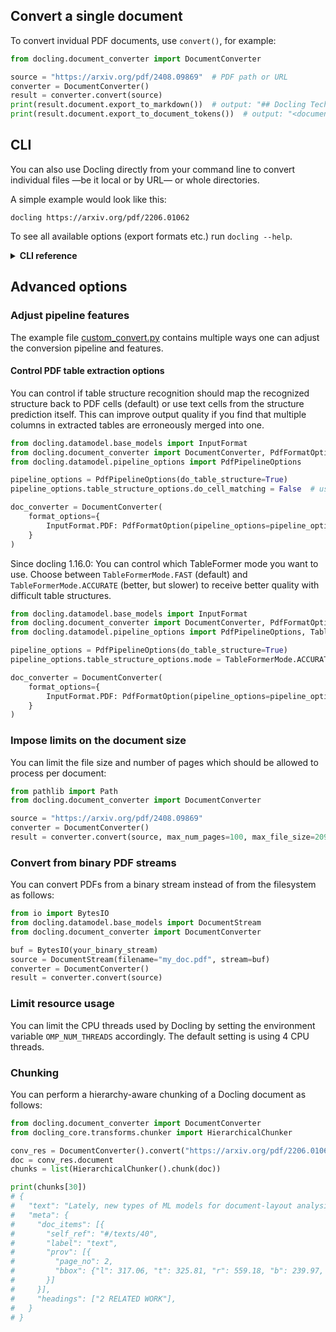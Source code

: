 ## Convert a single document

To convert invidual PDF documents, use `convert()`, for example:

```python
from docling.document_converter import DocumentConverter

source = "https://arxiv.org/pdf/2408.09869"  # PDF path or URL
converter = DocumentConverter()
result = converter.convert(source)
print(result.document.export_to_markdown())  # output: "## Docling Technical Report[...]"
print(result.document.export_to_document_tokens())  # output: "<document><title><page_1><loc_20>..."
```

## CLI

You can also use Docling directly from your command line to convert individual files —be it local or by URL— or whole directories.

A simple example would look like this:
```console
docling https://arxiv.org/pdf/2206.01062
```

To see all available options (export formats etc.) run `docling --help`.

<details>
  <summary><b>CLI reference</b></summary>

  Here are the available options as of this writing (for an up-to-date listing, run `docling --help`):

  ```console
  $ docling --help

 Usage: docling [OPTIONS] source                                                                      
                                                                                                      
╭─ Arguments ───────────────────────────────────────────────────────────────────────────────────────────────────────────────╮
│ *    input_sources      source  PDF files to convert. Can be local file / directory paths or URL. [default: None]         │
│                                 [required]                                                                                │
╰───────────────────────────────────────────────────────────────────────────────────────────────────────────────────────────╯
╭─ Options ─────────────────────────────────────────────────────────────────────────────────────────────────────────────────╮
│ --from                                     [docx|pptx|html|image|pdf]         Specify input formats to convert from.      │
│                                                                               Defaults to all formats.                    │
│                                                                               [default: None]                             │
│ --to                                       [md|json|text|doctags]             Specify output formats. Defaults to         │
│                                                                               Markdown.                                   │
│                                                                               [default: None]                             │
│ --ocr               --no-ocr                                                  If enabled, the bitmap content will be      │
│                                                                               processed using OCR.                        │
│                                                                               [default: ocr]                              │
│ --ocr-engine                               [easyocr|tesseract_cli|tesseract]  The OCR engine to use. [default: easyocr]   │
│ --abort-on-error    --no-abort-on-error                                       If enabled, the bitmap content will be      │
│                                                                               processed using OCR.                        │
│                                                                               [default: no-abort-on-error]                │
│ --output                                   PATH                               Output directory where results are saved.   │
│                                                                               [default: .]                                │
│ --version                                                                     Show version information.                   │
│ --help                                                                        Show this message and exit.                 │
╰───────────────────────────────────────────────────────────────────────────────────────────────────────────────────────────╯
  ```
</details>



## Advanced options

### Adjust pipeline features

The example file [custom_convert.py](./examples/custom_convert.py) contains multiple ways
one can adjust the conversion pipeline and features.


#### Control PDF table extraction options

You can control if table structure recognition should map the recognized structure back to PDF cells (default) or use text cells from the structure prediction itself.
This can improve output quality if you find that multiple columns in extracted tables are erroneously merged into one.


```python
from docling.datamodel.base_models import InputFormat
from docling.document_converter import DocumentConverter, PdfFormatOption
from docling.datamodel.pipeline_options import PdfPipelineOptions

pipeline_options = PdfPipelineOptions(do_table_structure=True)
pipeline_options.table_structure_options.do_cell_matching = False  # uses text cells predicted from table structure model

doc_converter = DocumentConverter(
    format_options={
        InputFormat.PDF: PdfFormatOption(pipeline_options=pipeline_options)
    }
)
```

Since docling 1.16.0: You can control which TableFormer mode you want to use. Choose between `TableFormerMode.FAST` (default) and `TableFormerMode.ACCURATE` (better, but slower) to receive better quality with difficult table structures.

```python
from docling.datamodel.base_models import InputFormat
from docling.document_converter import DocumentConverter, PdfFormatOption
from docling.datamodel.pipeline_options import PdfPipelineOptions, TableFormerMode

pipeline_options = PdfPipelineOptions(do_table_structure=True)
pipeline_options.table_structure_options.mode = TableFormerMode.ACCURATE  # use more accurate TableFormer model

doc_converter = DocumentConverter(
    format_options={
        InputFormat.PDF: PdfFormatOption(pipeline_options=pipeline_options)
    }
)
```

### Impose limits on the document size

You can limit the file size and number of pages which should be allowed to process per document:

```python
from pathlib import Path
from docling.document_converter import DocumentConverter

source = "https://arxiv.org/pdf/2408.09869"
converter = DocumentConverter()
result = converter.convert(source, max_num_pages=100, max_file_size=20971520)
```

### Convert from binary PDF streams

You can convert PDFs from a binary stream instead of from the filesystem as follows:

```python
from io import BytesIO
from docling.datamodel.base_models import DocumentStream
from docling.document_converter import DocumentConverter

buf = BytesIO(your_binary_stream)
source = DocumentStream(filename="my_doc.pdf", stream=buf)
converter = DocumentConverter()
result = converter.convert(source)
```

### Limit resource usage

You can limit the CPU threads used by Docling by setting the environment variable `OMP_NUM_THREADS` accordingly. The default setting is using 4 CPU threads.


### Chunking

You can perform a hierarchy-aware chunking of a Docling document as follows:

```python
from docling.document_converter import DocumentConverter
from docling_core.transforms.chunker import HierarchicalChunker

conv_res = DocumentConverter().convert("https://arxiv.org/pdf/2206.01062")
doc = conv_res.document
chunks = list(HierarchicalChunker().chunk(doc))

print(chunks[30])
# {
#   "text": "Lately, new types of ML models for document-layout analysis have emerged [...]",
#   "meta": {
#     "doc_items": [{
#       "self_ref": "#/texts/40",
#       "label": "text",
#       "prov": [{
#         "page_no": 2,
#         "bbox": {"l": 317.06, "t": 325.81, "r": 559.18, "b": 239.97, ...},
#       }]
#     }],
#     "headings": ["2 RELATED WORK"],
#   }
# }
```
